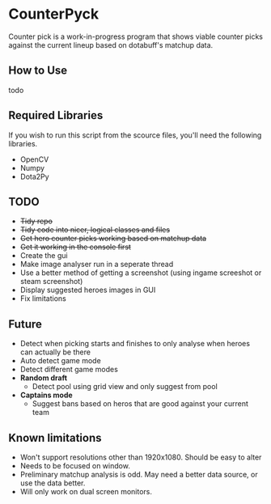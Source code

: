 CounterPyck
===========

Counter pick is a work-in-progress program that shows viable counter picks against the current lineup based on dotabuff's matchup data.

How to Use
-----------
todo

Required Libraries
-----------
If you wish to run this script from the scource files, you'll need the following libraries.
- OpenCV
- Numpy
- Dota2Py

TODO
--------
- ~~Tidy repo~~
- ~~Tidy code into nicer, logical classes and files~~
- ~~Get hero counter picks working based on matchup data~~
- ~~Get it working in the console first~~
- Create the gui
- Make image analyser run in a seperate thread
- Use a better method of getting a screenshot (using ingame screeshot or steam screenshot)
- Display suggested heroes images in GUI
- Fix limitations


Future
---------
- Detect when picking starts and finishes to only analyse when heroes can actually be there
- Auto detect game mode
- Detect different game modes
- **Random draft**
    - Detect pool using grid view and only suggest from pool
- **Captains mode**
    - Suggest bans based on heros that are good against your current team


Known limitations
--------------
- Won't support resolutions other than 1920x1080. Should be easy to alter
- Needs to be focused on window.
- Preliminary matchup analysis is odd. May need a better data source, or use the data better.
- Will only work on dual screen monitors.

